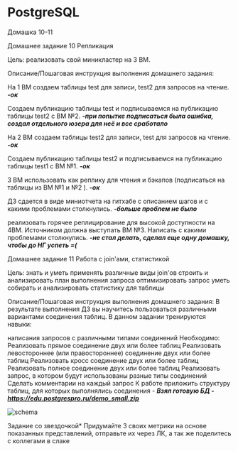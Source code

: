 # PostgreSQL
Домашка 10-11

Домашнее задание 10
Репликация

Цель: реализовать свой миникластер на 3 ВМ.


Описание/Пошаговая инструкция выполнения домашнего задания:

На 1 ВМ создаем таблицы test для записи, test2 для запросов на чтение. ***-ок***

Создаем публикацию таблицы test и подписываемся на публикацию таблицы test2 с ВМ №2. ***-при попытке подписаться была ошибка, создал отдельного юзера для неё и все сработало***

На 2 ВМ создаем таблицы test2 для записи, test для запросов на чтение. ***-ок***

Создаем публикацию таблицы test2 и подписываемся на публикацию таблицы test1 с ВМ №1. ***-ок***

3 ВМ использовать как реплику для чтения и бэкапов (подписаться на таблицы из ВМ №1 и №2 ). ***-ок***

ДЗ сдается в виде миниотчета на гитхабе с описанием шагов и с какими проблемами столкнулись. ***-больше проблем не было***

реализовать горячее реплицирование для высокой доступности на 4ВМ. Источником должна выступать ВМ №3. Написать с какими проблемами столкнулись. ***-не стал делать, сделал еще одну домашку, чтобы до НГ успеть =(***




Домашнее задание 11
Работа с join'ами, статистикой

Цель:
знать и уметь применять различные виды join'ов
строить и анализировать план выполнения запроса
оптимизировать запрос
уметь собирать и анализировать статистику для таблицы

Описание/Пошаговая инструкция выполнения домашнего задания:
В результате выполнения ДЗ вы научитесь пользоваться
различными вариантами соединения таблиц.
В данном задании тренируются навыки:

написания запросов с различными типами соединений
Необходимо:
Реализовать прямое соединение двух или более таблиц
Реализовать левостороннее (или правостороннее)
соединение двух или более таблиц
Реализовать кросс соединение двух или более таблиц
Реализовать полное соединение двух или более таблиц
Реализовать запрос, в котором будут использованы
разные типы соединений
Сделать комментарии на каждый запрос
К работе приложить структуру таблиц, для которых выполнялись соединения - ***Взял готовую БД - https://edu.postgrespro.ru/demo_small.zip***

![schema](https://postgrespro.ru/media/docs/postgrespro/9.6/ru/demodb-bookings-schema.svg)

Задание со звездочкой*
Придумайте 3 своих метрики на основе показанных представлений, отправьте их через ЛК, а так же поделитесь с коллегами в слаке
